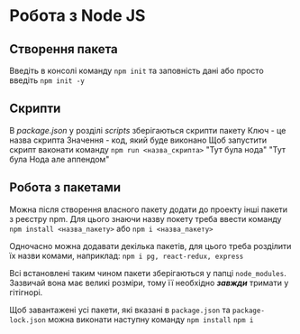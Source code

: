 # Робота з Node JS

## Створення пакета

Введіть в консолі команду `npm init` та заповність дані або просто введіть `npm init -y`

## Скрипти

В *package.json* у розділі *scripts* зберігаються скрипти пакету
Ключ - це назва скрипта
Значення - код, який буде виконано
Щоб запустити скрипт ваконати команду `npm run <назва_скрипта>`
"Тут була нода"
"Тут була Нода але аппендом"

## Робота з пакетами

Можна після створення власного пакету додати до проекту інші пакети з реєстру npm. Для цього знаючи назву покету треба ввести команду
`npm install <назва_пакету>`
або
`npm i <назва_пакету>`

Одночасно можна додавати декілька пакетів, для цього треба розділити їх назви комами, наприклад:
`npm i pg, react-redux, express`

Всі встановлені таким чином пакети зберігаються у папці `node_modules`.
Зазвичай вона має великі розміри, тому її необхідно ***завжди*** тримати у гітігнорі.

Щоб завантажені усі пакети, які вказані в `package.json` та `package-lock.json` можна виконати наступну команду
`npm install`
`npm i`
